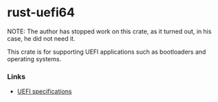 # rust-uefi64

NOTE:  The author has stopped work on this crate, as it turned out, in his case, he did not
need it.

This crate is for supporting UEFI applications such as bootloaders and operating systems.

### Links

* [UEFI specifications](http://www.uefi.org/specifications)
